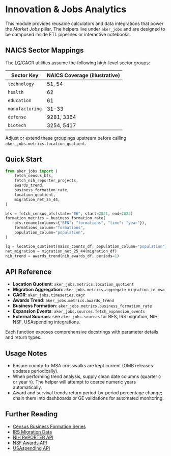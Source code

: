 # Innovation & Jobs Analytics

This module provides reusable calculators and data integrations that power the
*Market Jobs* pillar. The helpers live under `aker_jobs` and are designed to be
composed inside ETL pipelines or interactive notebooks.

## NAICS Sector Mappings

The LQ/CAGR utilities assume the following high-level sector groups:

| Sector Key      | NAICS Coverage (illustrative) |
|-----------------|--------------------------------|
| `technology`    | 51, 54                         |
| `health`        | 62                             |
| `education`     | 61                             |
| `manufacturing` | 31-33                          |
| `defense`       | 9281, 3364                     |
| `biotech`       | 3254, 5417                     |

Adjust or extend these groupings upstream before calling
`aker_jobs.metrics.location_quotient`.

## Quick Start

```python
from aker_jobs import (
    fetch_census_bfs,
    fetch_nih_reporter_projects,
    awards_trend,
    business_formation_rate,
    location_quotient,
    migration_net_25_44,
)

bfs = fetch_census_bfs(state="06", start=2021, end=2023)
formation_metrics = business_formation_rate(
    bfs.rename(columns={"BFN": "formations", "time": "year"}),
    formations_column="formations",
    population_column="population",
)

lq = location_quotient(naics_counts_df, population_column="population")
net_migration = migration_net_25_44(migration_df)
nih_trend = awards_trend(nih_awards_df, periods=1)
```

## API Reference

- **Location Quotient**: `aker_jobs.metrics.location_quotient`
- **Migration Aggregation**: `aker_jobs.metrics.aggregate_migration_to_msa`
- **CAGR**: `aker_jobs.timeseries.cagr`
- **Awards Trend**: `aker_jobs.metrics.awards_trend`
- **Business Formation**: `aker_jobs.metrics.business_formation_rate`
- **Expansion Events**: `aker_jobs.sources.fetch_expansion_events`
- **External Sources**: see `aker_jobs.sources` for BFS, IRS migration, NIH, NSF,
  USAspending integrations.

Each function exposes comprehensive docstrings with parameter details and
return types.

## Usage Notes

- Ensure county-to-MSA crosswalks are kept current (OMB releases updates
  periodically).
- When performing trend analysis, supply clean date columns (quarter `Q` or
  year `Y`). The helper will attempt to coerce numeric years automatically.
- Award and survival trends return period-by-period percentage change; chain
  them into dashboards or GE validations for automated monitoring.

## Further Reading

- [Census Business Formation Series](https://www.census.gov/econ/bfs/)
- [IRS Migration Data](https://www.irs.gov/statistics/soi-tax-stats-migration-data)
- [NIH RePORTER API](https://api.reporter.nih.gov/)
- [NSF Awards API](https://www.nsf.gov/awards/about.jsp)
- [USAspending API](https://api.usaspending.gov/)
